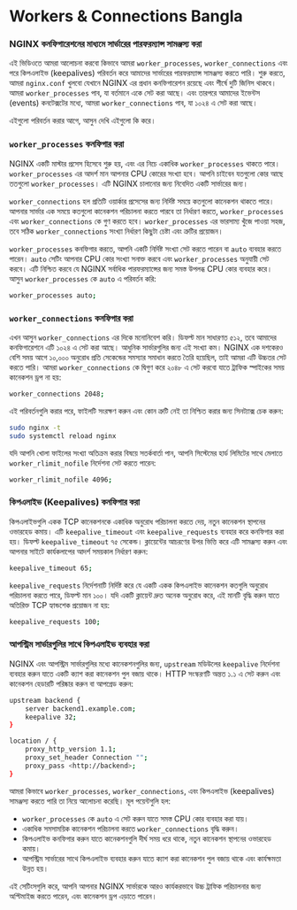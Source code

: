 # Workers & Connections Bangla

### NGINX কনফিগারেশনের মাধ্যমে সার্ভারের পারফরম্যান্স সামঞ্জস্য করা

এই ভিডিওতে আমরা আলোচনা করবো কিভাবে আমরা `worker_processes`, `worker_connections` এবং পরে কিপএলাইভ (keepalives) পরিবর্তন করে আমাদের সার্ভারের পারফরম্যান্স সামঞ্জস্য করতে পারি। শুরু করতে, আমরা `nginx.conf` খুলবো যেখানে NGINX এর প্রধান কনফিগারেশন রয়েছে এবং শীর্ষে দুটি জিনিস থাকবে। আমরা `worker_processes` পাব, যা বর্তমানে একে সেট করা আছে। এবং তারপরে আমাদের ইভেন্টস (events) কনটেক্সটের মধ্যে, আমরা `worker_connections` পাব, যা ১০২৪ এ সেট করা আছে।

এইগুলো পরিবর্তন করার আগে, আসুন দেখি এইগুলো কি করে।

### `worker_processes` কনফিগার করা

NGINX একটি মাস্টার প্রসেস হিসেবে শুরু হয়, এবং এর নিচে একাধিক `worker_processes` থাকতে পারে। `worker_processes` এর আদর্শ মান আপনার CPU কোরের সংখ্যা হবে। আপনি চাইবেন যতগুলো কোর আছে ততগুলো `worker_processes`। এটি NGINX চালানোর জন্য নিবেদিত একটি সার্ভারের জন্য।

`worker_connections` হল প্রতিটি ওয়ার্কার প্রসেসের জন্য নির্দিষ্ট সময়ে কতগুলো কানেকশন থাকতে পারে। আপনার সার্ভার এক সময়ে কতগুলো কানেকশন পরিচালনা করতে পারবে তা নির্ধারণ করতে, `worker_processes` এবং `worker_connections` কে গুণ করতে হবে। `worker_processes` এর ভারসাম্য খুঁজে পাওয়া সহজ, তবে সঠিক `worker_connections` সংখ্যা নির্ধারণ কিছুটা চেষ্টা এবং ত্রুটির প্রয়োজন।

`worker_processes` কনফিগার করতে, আপনি একটি নির্দিষ্ট সংখ্যা সেট করতে পারেন বা `auto` ব্যবহার করতে পারেন। `auto` সেটিং আপনার CPU কোর সংখ্যা সনাক্ত করবে এবং `worker_processes` অনুযায়ী সেট করবে। এটি নিশ্চিত করবে যে NGINX সর্বাধিক পারফরম্যান্সের জন্য সমস্ত উপলব্ধ CPU কোর ব্যবহার করে। আসুন `worker_processes` কে `auto` এ পরিবর্তন করি:

```bash
worker_processes auto;
```

### `worker_connections` কনফিগার করা

এখন আসুন `worker_connections` এর দিকে মনোনিবেশ করি। ডিফল্ট মান সাধারণত ৫১২, তবে আমাদের কনফিগারেশনে এটি ১০২৪ এ সেট করা আছে। আধুনিক সার্ভারগুলির জন্য এই সংখ্যা কম। NGINX এক দশকেরও বেশি সময় আগে ১০,০০০ অনুরোধ প্রতি সেকেন্ডের সমস্যার সমাধান করতে তৈরি হয়েছিল, তাই আমরা এটি উচ্চতর সেট করতে পারি। আমরা `worker_connections` কে দ্বিগুণ করে ২০৪৮ এ সেট করবো যাতে ট্রাফিক স্পাইকের সময় কানেকশন ড্রপ না হয়:

```bash
worker_connections 2048;
```

এই পরিবর্তনগুলি করার পরে, ফাইলটি সংরক্ষণ করুন এবং কোন ত্রুটি নেই তা নিশ্চিত করার জন্য সিনট্যাক্স চেক করুন:

```bash
sudo nginx -t
sudo systemctl reload nginx
```

যদি আপনি খোলা ফাইলের সংখ্যা অতিক্রম করার বিষয়ে সতর্কবার্তা পান, আপনি সিস্টেমের হার্ড লিমিটের সাথে মেলাতে `worker_rlimit_nofile` নির্দেশনা সেট করতে পারেন:

```bash
worker_rlimit_nofile 4096;
```

### কিপএলাইভ (Keepalives) কনফিগার করা

কিপএলাইভগুলি একক TCP কানেকশনকে একাধিক অনুরোধ পরিচালনা করতে দেয়, নতুন কানেকশন স্থাপনের ওভারহেড কমায়। এটি `keepalive_timeout` এবং `keepalive_requests` ব্যবহার করে কনফিগার করা হয়। ডিফল্ট `keepalive_timeout` ৭৫ সেকেন্ড। ক্লায়েন্টের আচরণের উপর ভিত্তি করে এটি সামঞ্জস্য করুন এবং আপনার সাইটে কার্যকলাপের আদর্শ সময়কাল নির্ধারণ করুন:

```bash
keepalive_timeout 65;
```

`keepalive_requests` নির্দেশনাটি নির্দিষ্ট করে যে একটি একক কিপএলাইভ কানেকশন কতগুলি অনুরোধ পরিচালনা করতে পারে, ডিফল্ট মান ১০০। যদি একটি ক্লায়েন্ট দ্রুত অনেক অনুরোধ করে, এই মানটি বৃদ্ধি করুন যাতে অতিরিক্ত TCP হ্যান্ডশেক প্রয়োজন না হয়:

```bash
keepalive_requests 100;
```

### আপস্ট্রিম সার্ভারগুলির সাথে কিপএলাইভ ব্যবহার করা

NGINX এবং আপস্ট্রিম সার্ভারগুলির মধ্যে কানেকশনগুলির জন্য, `upstream` মডিউলের `keepalive` নির্দেশনা ব্যবহার করুন যাতে একটি ক্যাশ করা কানেকশন পুল বজায় থাকে। HTTP সংস্করণটি অন্তত ১.১ এ সেট করুন এবং কানেকশন হেডারটি পরিষ্কার করুন বা আপগ্রেড করুন:

```bash
upstream backend {
    server backend1.example.com;
    keepalive 32;
}
```

```bash
location / {
    proxy_http_version 1.1;
    proxy_set_header Connection "";
    proxy_pass <http://backend>;
}
```

আমরা কিভাবে `worker_processes`, `worker_connections`, এবং কিপএলাইভ (keepalives) সামঞ্জস্য করতে পারি তা নিয়ে আলোচনা করেছি। মূল পয়েন্টগুলি হল:

- `worker_processes` কে `auto` এ সেট করুন যাতে সমস্ত CPU কোর ব্যবহার করা যায়।
- একাধিক সমসাময়িক কানেকশন পরিচালনা করতে `worker_connections` বৃদ্ধি করুন।
- কিপএলাইভ কনফিগার করুন যাতে কানেকশনগুলি দীর্ঘ সময় ধরে থাকে, নতুন কানেকশন স্থাপনের ওভারহেড কমায়।
- আপস্ট্রিম সার্ভারের সাথে কিপএলাইভ ব্যবহার করুন যাতে ক্যাশ করা কানেকশন পুল বজায় থাকে এবং কার্যক্ষমতা উন্নত হয়।

এই সেটিংসগুলি  করে, আপনি আপনার NGINX সার্ভারকে আরও কার্যকরভাবে উচ্চ ট্রাফিক পরিচালনার জন্য অপ্টিমাইজ করতে পারেন, এবং কানেকশন ড্রপ এড়াতে পারেন।